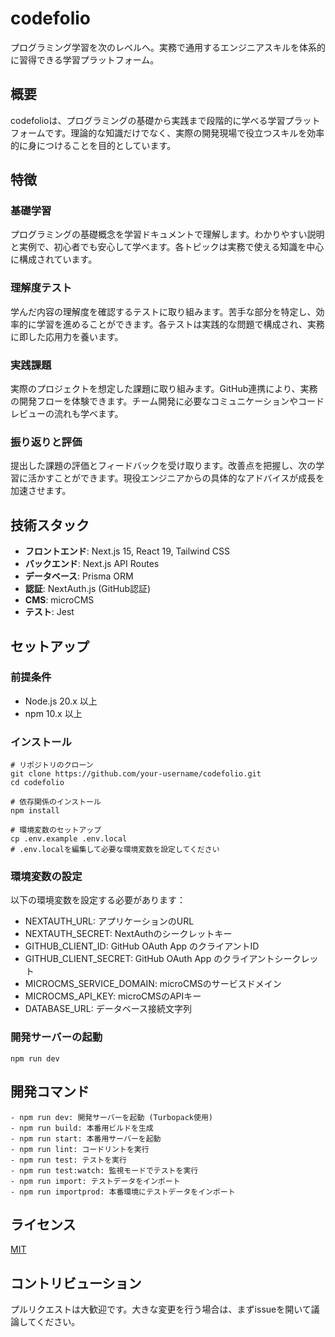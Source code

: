 # codefolio

プログラミング学習を次のレベルへ。実務で通用するエンジニアスキルを体系的に習得できる学習プラットフォーム。

## 概要

codefolioは、プログラミングの基礎から実践まで段階的に学べる学習プラットフォームです。理論的な知識だけでなく、実際の開発現場で役立つスキルを効率的に身につけることを目的としています。

## 特徴

### 基礎学習
プログラミングの基礎概念を学習ドキュメントで理解します。わかりやすい説明と実例で、初心者でも安心して学べます。各トピックは実務で使える知識を中心に構成されています。

### 理解度テスト
学んだ内容の理解度を確認するテストに取り組みます。苦手な部分を特定し、効率的に学習を進めることができます。各テストは実践的な問題で構成され、実務に即した応用力を養います。

### 実践課題
実際のプロジェクトを想定した課題に取り組みます。GitHub連携により、実務の開発フローを体験できます。チーム開発に必要なコミュニケーションやコードレビューの流れも学べます。

### 振り返りと評価
提出した課題の評価とフィードバックを受け取ります。改善点を把握し、次の学習に活かすことができます。現役エンジニアからの具体的なアドバイスが成長を加速させます。

## 技術スタック

- **フロントエンド**: Next.js 15, React 19, Tailwind CSS
- **バックエンド**: Next.js API Routes
- **データベース**: Prisma ORM
- **認証**: NextAuth.js (GitHub認証)
- **CMS**: microCMS
- **テスト**: Jest

## セットアップ

### 前提条件
- Node.js 20.x 以上
- npm 10.x 以上

### インストール

```
# リポジトリのクローン
git clone https://github.com/your-username/codefolio.git
cd codefolio
```
```
# 依存関係のインストール
npm install
```
```
# 環境変数のセットアップ
cp .env.example .env.local
# .env.localを編集して必要な環境変数を設定してください
```

### 環境変数の設定

以下の環境変数を設定する必要があります：

- NEXTAUTH_URL: アプリケーションのURL
- NEXTAUTH_SECRET: NextAuthのシークレットキー
- GITHUB_CLIENT_ID: GitHub OAuth App のクライアントID
- GITHUB_CLIENT_SECRET: GitHub OAuth App のクライアントシークレット
- MICROCMS_SERVICE_DOMAIN: microCMSのサービスドメイン
- MICROCMS_API_KEY: microCMSのAPIキー
- DATABASE_URL: データベース接続文字列

### 開発サーバーの起動
```
npm run dev
```

## 開発コマンド
```
- npm run dev: 開発サーバーを起動 (Turbopack使用)
- npm run build: 本番用ビルドを生成
- npm run start: 本番用サーバーを起動
- npm run lint: コードリントを実行
- npm run test: テストを実行
- npm run test:watch: 監視モードでテストを実行
- npm run import: テストデータをインポート
- npm run importprod: 本番環境にテストデータをインポート
```
## ライセンス

[MIT](LICENSE)

## コントリビューション

プルリクエストは大歓迎です。大きな変更を行う場合は、まずissueを開いて議論してください。